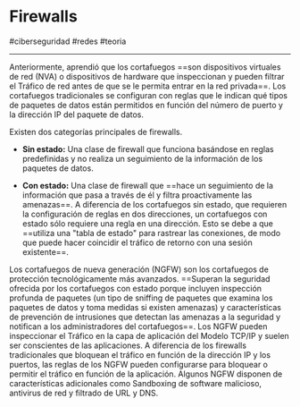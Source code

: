 # Firewalls
#ciberseguridad #redes #teoria 

---
Anteriormente, aprendió que los cortafuegos ==son dispositivos virtuales de red (NVA) o dispositivos de hardware que inspeccionan y pueden filtrar el Tráfico de red antes de que se le permita entrar en la red privada==. Los cortafuegos tradicionales se configuran con reglas que le indican qué tipos de paquetes de datos están permitidos en función del número de puerto y la dirección IP del paquete de datos.

Existen dos categorías principales de firewalls.

- **Sin estado:** Una clase de firewall que funciona basándose en reglas predefinidas y no realiza un seguimiento de la información de los paquetes de datos.

- **Con estado:** Una clase de firewall que ==hace un seguimiento de la información que pasa a través de él y filtra proactivamente las amenazas==. A diferencia de los cortafuegos sin estado, que requieren la configuración de reglas en dos direcciones, un cortafuegos con estado sólo requiere una regla en una dirección. Esto se debe a que ==utiliza una "tabla de estado" para rastrear las conexiones, de modo que puede hacer coincidir el tráfico de retorno con una sesión existente==.

Los cortafuegos de nueva generación (NGFW) son los cortafuegos de protección tecnológicamente más avanzados. ==Superan la seguridad ofrecida por los cortafuegos con estado porque incluyen inspección profunda de paquetes (un tipo de sniffing de paquetes que examina los paquetes de datos y toma medidas si existen amenazas) y características de prevención de intrusiones que detectan las amenazas a la seguridad y notifican a los administradores del cortafuegos==. Los NGFW pueden inspeccionar el Tráfico en la capa de aplicación del Modelo TCP/IP y suelen ser conscientes de las aplicaciones. A diferencia de los firewalls tradicionales que bloquean el tráfico en función de la dirección IP y los puertos, las reglas de los NGFW pueden configurarse para bloquear o permitir el tráfico en función de la aplicación. Algunos NGFW disponen de características adicionales como Sandboxing de software malicioso, antivirus de red y filtrado de URL y DNS.
